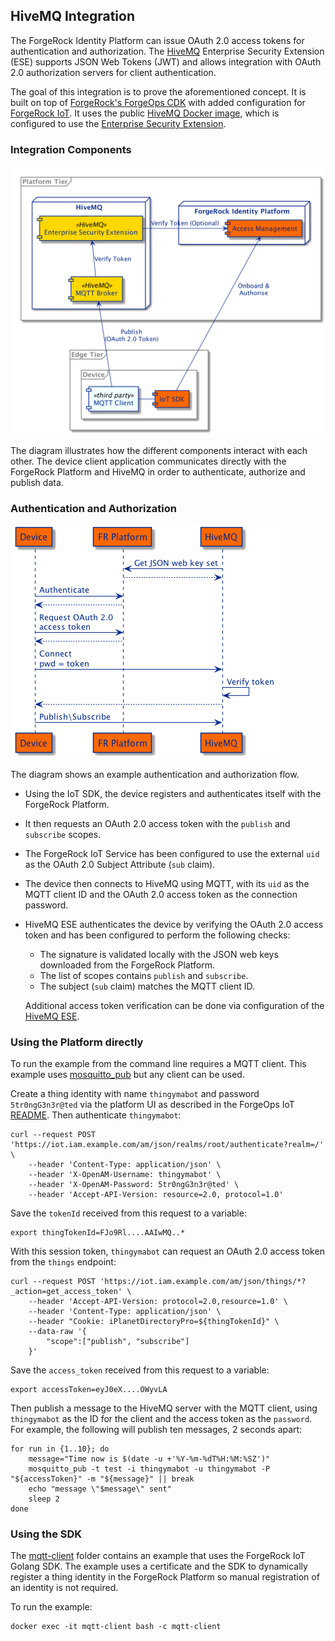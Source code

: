 ## HiveMQ Integration

The ForgeRock Identity Platform can issue OAuth 2.0 access tokens for authentication and authorization. The
[HiveMQ](https://www.hivemq.com/) Enterprise Security Extension (ESE) supports JSON Web Tokens (JWT) and allows
integration with OAuth 2.0 authorization servers for client authentication.

The goal of this integration is to prove the aforementioned concept. It is built on top of
[ForgeRock's ForgeOps CDK](https://backstage.forgerock.com/docs/forgeops/7/index-forgeops.html) with added
configuration for [ForgeRock IoT](https://backstage.forgerock.com/docs/things/7). It uses the public
[HiveMQ Docker image](https://www.hivemq.com/docs/hivemq/4.4/user-guide/docker.html), which is configured to use the
[Enterprise Security Extension](https://www.hivemq.com/docs/ese/4.4/enterprise-security-extension/ese-getting-started.html).

### Integration Components

![Components](docs/hivemq-integration.png)

The diagram illustrates how the different components interact with each other. The device client application
communicates directly with the ForgeRock Platform and HiveMQ in order to authenticate, authorize and publish data.

### Authentication and Authorization

![AuthX](docs/hivemq-oauth2-authx.png)

The diagram shows an example authentication and authorization flow.
 - Using the IoT SDK, the device registers and authenticates itself with the ForgeRock Platform.
 - It then requests an OAuth 2.0 access token with the `publish` and `subscribe` scopes.
 - The ForgeRock IoT Service has been configured to use the external `uid` as the OAuth 2.0 Subject Attribute (`sub` claim).
 - The device then connects to HiveMQ using MQTT, with its `uid` as the MQTT client ID and the OAuth 2.0 access token as the connection password.
 - HiveMQ ESE authenticates the device by verifying the OAuth 2.0 access token and has been configured to perform the following checks:
    - The signature is validated locally with the JSON web keys downloaded from the ForgeRock Platform.
    - The list of scopes contains `publish` and `subscribe`.
    - The subject (`sub` claim) matches the MQTT client ID.

   Additional access token verification can be done via configuration of the
   [HiveMQ ESE](https://www.hivemq.com/docs/ese/4.4/enterprise-security-extension/ese.html#jwt).

### Using the Platform directly

To run the example from the command line requires a MQTT client.
This example uses [mosquitto_pub](https://mosquitto.org/man/mosquitto_pub-1.html) but any client can be used.

Create a thing identity with name `thingymabot` and password `5tr0ngG3n3r@ted` via the platform UI as described in the ForgeOps IoT
[README](../../../deployments/forgeops/README.md#using-the-platform-for-things). Then authenticate `thingymabot`:
```
curl --request POST 'https://iot.iam.example.com/am/json/realms/root/authenticate?realm=/' \
    --header 'Content-Type: application/json' \
    --header 'X-OpenAM-Username: thingymabot' \
    --header 'X-OpenAM-Password: 5tr0ngG3n3r@ted' \
    --header 'Accept-API-Version: resource=2.0, protocol=1.0'
```

Save the `tokenId` received from this request to a variable:
```
export thingTokenId=FJo9Rl....AAIwMQ..*
```

With this session token, `thingymabot` can request an OAuth 2.0 access token from the `things` endpoint:
```
curl --request POST 'https://iot.iam.example.com/am/json/things/*?_action=get_access_token' \
    --header 'Accept-API-Version: protocol=2.0,resource=1.0' \
    --header 'Content-Type: application/json' \
    --header "Cookie: iPlanetDirectoryPro=${thingTokenId}" \
    --data-raw '{
        "scope":["publish", "subscribe"]
    }'
```

Save the `access_token` received from this request to a variable:
```
export accessToken=eyJ0eX....OWyvLA
```

Then publish a message to the HiveMQ server with the MQTT client, using `thingymabot` as the ID for the client and the access token as the `password`.
For example, the following will publish ten messages, 2 seconds apart:
```
for run in {1..10}; do
    message="Time now is $(date -u +'%Y-%m-%dT%H:%M:%SZ')"
    mosquitto_pub -t test -i thingymabot -u thingymabot -P "${accessToken}" -m "${message}" || break
    echo "message \"$message\" sent"
    sleep 2
done
```

### Using the SDK

The [mqtt-client](./mqtt-client) folder contains an example that uses the ForgeRock IoT Golang SDK.
The example uses a certificate and the SDK to dynamically register a thing identity in the ForgeRock Platform so manual registration of an identity is not required.

To run the example:
```
docker exec -it mqtt-client bash -c mqtt-client
```
